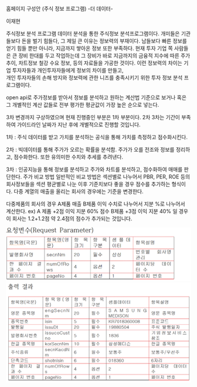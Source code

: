 홈페이지 구성안
(주식 정보 프로그램)
-더 데이터-

이재현

주식정보 분석 프로그램
 데이터 분석을 통한 주식정보 분석프로그램이다.
개미들은 기관들보다 돈을 벌기 힘들다, 그 제일 큰 이유는 정보력의 부재이다. 남들보다 빠른 정보를 얻기 힘들 뿐만 아니라, 
지금까지 쌓아온 정보 또한 부족하다. 현재 투자 기업 쪽 사람들은 큰 장비 한대를 두고 작업하는데 그 장비가 바로 지금까지의 
금융적 지수에 따른 주가 추이, 차트정보 철강 수요 정보, 등의 자료들을 가공한 것이다.
이런 정보력의 차이는 기업 투자자들과 개인투자자들에게 정보의 차이를 만들고,  
개인 투자자들의 손해 방지와 정보력에 관한 니즈를 충족시키기 위한 투자 정보 분석 프로그램이다.

open api로 주가정보를 받아서 정보를 분석하고 원하는 계산법 기준으로 보거나 혹은 그 개별적인 계산 값들로 전부 평가한 평균값이 가장 높은 순으로 넣는다. 

3차 변경까지 구상하였으며 현재 진행중인 부분은 1차 부분이다.
2차 3차는 기간이 부족하여 가이드라인 날짜가 지난 후에 개별적으로 진행할 것입니다. 

1차 : 주식 데이터를 받고 가치를 분석하는 공식을 통해 가치를 측정하고 점수화시킨다.

2차 : 빅데이터를 통해 주가가 오르는 확률을 분석함. 주가가 오를 전조와 정보를 정리하고, 점수화한다. 또한 유의미한 수치와 추세를 추려낸다.

3차 : 인공지능을 통해 정보를 분석하고 주가와 차트를 분석하고, 점수화하여 매매를 판단한다.
 주가 비교 방법
 일반적인 비교 방법은 섹션별로 나누어서 PBR, PER, ROE 등의 회사정보들을 섹션 평균별로 나눈 이후 기준치보다 좋을 경우 점수를 추가하는 형식이다.
다중 계열의 매출을 올리는 회사의 경우에는 기준을 변경한다.



 다중제품의 회사의 경우 
A제품 매출 B제품 이익 수치로 나누어서 지분 %로 나누어서 계산한다. 
 ex) A 제품 +2점 이익 지분 60% 점수 B제품 +3점 이익 지분 40% 일 경우 이 회사는 1.2+1.2점 약 2.4점의 점수가 추가되는 것입니다.
 
![aa](/img/aa.GIF)
![ab](/img/ab.GIF)
